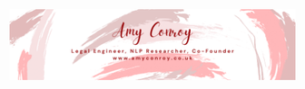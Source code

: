 <img src="https://github.com/amyconroy/amyconroy/blob/master/new_header.png">

<!--
### Heya! 👋

I'm [Amy](https://www.amyconroy.co.uk), an LLB and MSc Computer Science grad from the University of Bristol. I'm a Data Scientist and NLP researcher, currently working on the SUMO system. The system automatically summarises UKHL legal judgments using supervised machine learning. Our first paper on this system was published as part of the JURIX 2020 conference proceedings.

When I'm not coding, I love figure skating, reading, and creative writing! 

I love talking about Legal Tech and all things under the sun really, feel free to reach out to me if you'd like to have a virtual coffee at amyeileenconroy@gmail.com. 👯😄✨

**amyconroy/amyconroy** is a ✨ _special_ ✨ repository because its `README.md` (this file) appears on your GitHub profile.

Here are some ideas to get you started:

- 🔭 I’m currently working on ...
- 🌱 I’m currently learning ...
- 👯 I’m looking to collaborate on ...
- 🤔 I’m looking for help with ...
- 💬 Ask me about ...
- 📫 How to reach me: ...
- 😄 Pronouns: ...
- ⚡ Fun fact: ...
-->
